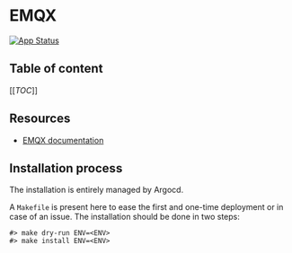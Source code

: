 # EMQX

[![App Status](https://argocd-internal.spirit-dev.net/api/badge?name=emqx-turingpi&revision=true&showAppName=true)](https://argocd-internal.spirit-dev.net/applications/emqx-turingpi)

## Table of content

[[_TOC_]]

## Resources

- [EMQX documentation](https://docs.emqx.com/en/emqx/latest/)

## Installation process

The installation is entirely managed by Argocd.

A `Makefile` is present here to ease the first and one-time deployment or in case of an issue.
The installation should be done in two steps:

```shell
#> make dry-run ENV=<ENV>
#> make install ENV=<ENV>
```
